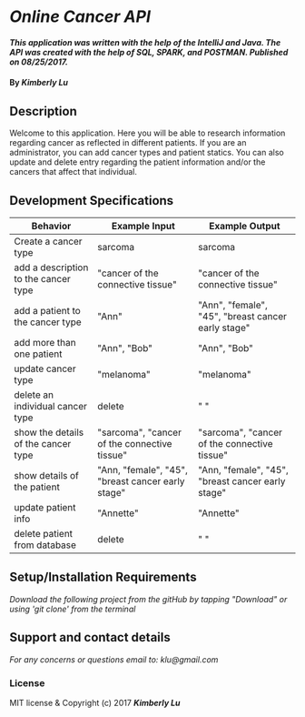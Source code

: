 # _Online Cancer API_
####  _This application was written with the help of the IntelliJ and Java. The API was created with the help of SQL, SPARK, and POSTMAN.  Published on 08/25/2017._
#### By _**Kimberly Lu**_

## Description
Welcome to this application. Here you will be able to research information regarding cancer as reflected in different patients.  If you are an administrator, you can add cancer types and patient statics.  You can also update and delete entry regarding the patient information and/or the cancers that affect that individual.

## Development Specifications
| Behavior      | Example Input         | Example Output        |
| ------------- | ------------- | ------------- |
| Create a cancer type | sarcoma  |     sarcoma        |
| add a description to the cancer type  |      "cancer of the connective tissue"  | "cancer of the connective tissue"|
| add a patient to the cancer type| "Ann"| "Ann", "female", "45", "breast cancer early stage"|  
| add more than one patient | "Ann", "Bob"| "Ann", "Bob" |
| update cancer type | "melanoma"| "melanoma"|
|delete an individual cancer type |delete|" " |
|show the details of the cancer type|"sarcoma", "cancer of the connective tissue"| "sarcoma", "cancer of the connective tissue"|
|show details of the patient|"Ann, "female", "45", "breast cancer early stage"|"Ann, "female", "45", "breast cancer early stage"|
update patient info|"Annette"|"Annette"|
|delete patient from database|delete|" "|


## Setup/Installation Requirements
_Download the following project from the gitHub by tapping "Download" or using 'git clone' from the terminal_

## Support and contact details
_For any concerns or questions email to: klu@gmail.com_

### License
MIT license & Copyright (c) 2017 **_Kimberly Lu_**
